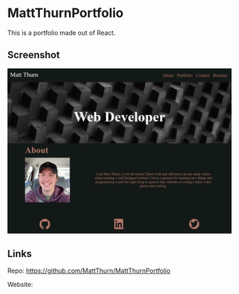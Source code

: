 # MattThurnPortfolio

This is a portfolio made out of React.

## Screenshot

![screenshot of website](src/assets/images/demo.png)

## Links

Repo: https://github.com/MattThurn/MattThurnPortfolio

Website:
